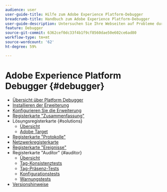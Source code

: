 ```yaml
---
audience: user
user-guide-title: Hilfe zum Adobe Experience Platform-Debugger
breadcrumb-title: Handbuch zum Adobe Experience Platform-Debugger
user-guide-description: Untersuchen Sie Ihre Webseiten auf Probleme durch die Implementierung Ihrer Experience Platform.
feature: Debugger
source-git-commit: 6362cef0dc33f4b1f9cf8560dae50e602ce6ad80
workflow-type: tm+mt
source-wordcount: '62'
ht-degree: 59%

---
```



# Adobe Experience Platform Debugger {#debugger}

* [Übersicht über Platform Debugger](./home.md)
* [Installieren der Erweiterung](./install-debugger.md)
* [Konfigurieren Sie die Erweiterung](./configure-debugger.md)
* [Registerkarte &quot;Zusammenfassung&quot;](./summary.md)
* Lösungsregisterkarte {#solutions}
   * [Übersicht](./solutions/overview.md)
   * [Adobe Target](./solutions/target.md)
* [Registerkarte &quot;Protokolle&quot;](./logs.md)
* [Netzwerkregisterkarte](./network.md)
* [Registerkarte &quot;Ereignisse&quot;](./events.md)
* Registerkarte &quot;Auditor&quot; {#auditor}
   * [Übersicht](./auditor/overview.md)
   * [Tag-Konsistenztests](./auditor/tag-consistency.md)
   * [Tag-Präsenz-Tests](./auditor/tag-presence.md)
   * [Konfigurationstests](./auditor/configuration.md)
   * [Warnungstests](./auditor/alerts.md)
* [Versionshinweise](./release-notes.md)
